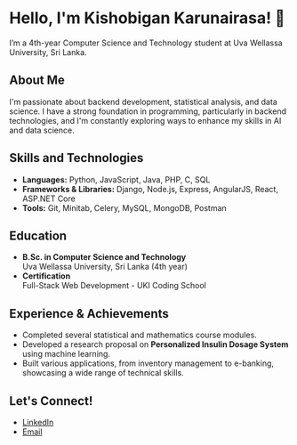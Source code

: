 # Hello, I'm Kishobigan Karunairasa! 👋
I’m a 4th-year Computer Science and Technology student at Uva Wellassa University, Sri Lanka.

## About Me
I'm passionate about backend development, statistical analysis, and data science. I have a strong foundation in programming, particularly in backend technologies, and I'm constantly exploring ways to enhance my skills in AI and data science.

## Skills and Technologies
- **Languages:** Python, JavaScript, Java, PHP, C, SQL
- **Frameworks & Libraries:** Django, Node.js, Express, AngularJS, React, ASP.NET Core
- **Tools:** Git, Minitab, Celery, MySQL, MongoDB, Postman

## Education
- **B.Sc. in Computer Science and Technology**  
  Uva Wellassa University, Sri Lanka (4th year)
- **Certification**  
  Full-Stack Web Development - UKI Coding School

## Experience & Achievements
- Completed several statistical and mathematics course modules.
- Developed a research proposal on **Personalized Insulin Dosage System** using machine learning.
- Built various applications, from inventory management to e-banking, showcasing a wide range of technical skills.

## Let's Connect!
- [LinkedIn](https://www.linkedin.com/in/kishobigan)
- [Email](mailto:karunairasa.kishobigan01@gmail.com)
